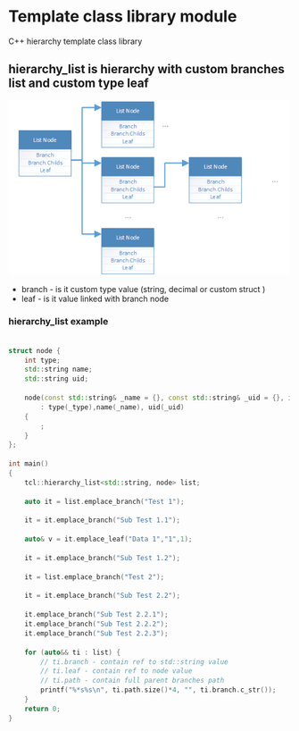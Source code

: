 # Template class library module
C++ hierarchy template class library

## hierarchy_list is hierarchy with custom branches list and custom type leaf
![hieracy-list-struct](readme/hierarchy-list-struct.png)

- branch - is it custom type value (string, decimal or custom struct )
- leaf - is it value linked with branch node

### hierarchy_list example
```c++

struct node {
	int type;
	std::string name;
	std::string uid;

	node(const std::string& _name = {}, const std::string& _uid = {}, int _type = 0)
		: type(_type),name(_name), uid(_uid)
	{
		;
	}
};

int main()
{
	tcl::hierarchy_list<std::string, node> list;

	auto it = list.emplace_branch("Test 1");

	it = it.emplace_branch("Sub Test 1.1");

	auto& v = it.emplace_leaf("Data 1","1",1);

	it = it.emplace_branch("Sub Test 1.2");

	it = list.emplace_branch("Test 2");

	it = it.emplace_branch("Sub Test 2.2");

	it.emplace_branch("Sub Test 2.2.1");
	it.emplace_branch("Sub Test 2.2.2");
	it.emplace_branch("Sub Test 2.2.3");

	for (auto&& ti : list) {
		// ti.branch - contain ref to std::string value
		// ti.leaf - contain ref to node value
		// ti.path - contain full parent branches path 
		printf("%*s%s\n", ti.path.size()*4, "", ti.branch.c_str());
	}
    return 0;
}

```
